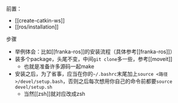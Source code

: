 前置：
- [[create-catkin-ws]]
- [[ros/installation]]

步骤
- 举例体会：比如[[franka-ros]]的安装流程（具体参考[[franka-ros]]）
- 装多个package，头尾不变，中间`git clone`多一些，参考[[moveit]]
  - 也就是准备许多源码一起make
- 安装之后，为了省事，应当在你的`~/.bashrc`末尾加上`source <路径>/devel/setup.bash`，否则之后每次想用你自己的命令前都要`source devel/setup.sh`
  - 当然[[zsh]]就对应改成zsh